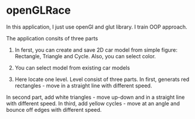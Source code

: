 # openGLRace
In this application, I just use openGl and glut library. I train OOP approach.

The application consits of three parts
1. In ferst, you can create and save 2D car model from simple figure: Rectangle, Triangle and Cycle. Also, you can select color.

2. You can select model from existing car models

3. Here locate one level. Level consist of three parts. In first, generats red rectangles - move in a straight line with different speed.

In second part, add white triangles - move up-down and in a straight line with different speed.
In third, add yellow cycles - move at an angle and bounce off edges with different speed.

